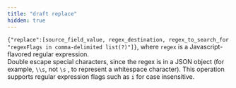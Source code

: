 ```yaml
---
title: "draft replace"
hidden: true
---
```


`{"replace":[source_field_value, regex_destination, regex_to_search_for "regexFlags in comma-delimited list(?)"]}`, where `regex` is a Javascript-flavored regular expression.<br/>Double escape special characters, since the regex is in a JSON object (for example, `\\s`, not `\s` , to represent a whitespace character). This operation supports regular expression flags such as `i` for case insensitive. <br>
